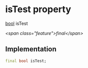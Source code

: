 


# isTest property







[bool](https:api.flutter.dev/flutter/dart-core/bool-class.html) isTest
  
_\<span class="feature"\>final\</span\>_






## Implementation

```dart
final bool isTest;
```







